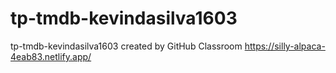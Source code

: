 # tp-tmdb-kevindasilva1603
tp-tmdb-kevindasilva1603 created by GitHub Classroom
https://silly-alpaca-4eab83.netlify.app/
